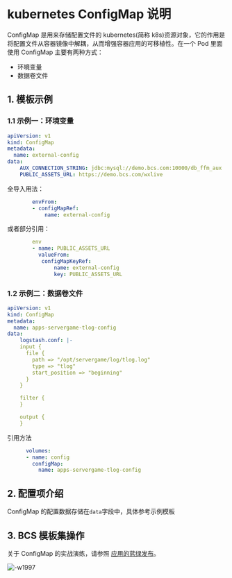 # kubernetes ConfigMap 说明

ConfigMap 是用来存储配置文件的 kubernetes(简称 k8s)资源对象，它的作用是将配置文件从容器镜像中解耦，从而增强容器应用的可移植性。在一个 Pod 里面使用 ConfigMap 主要有两种方式：
- 环境变量
- 数据卷文件

## 1. 模板示例
### 1.1 示例一：环境变量

```yml
apiVersion: v1
kind: ConfigMap
metadata:
  name: external-config
data:
    AUX_CONNECTION_STRING: jdbc:mysql://demo.bcs.com:10000/db_ffm_aux
    PUBLIC_ASSETS_URL: https://demo.bcs.com/wxlive
```
全导入用法：
```yml
        envFrom:
        - configMapRef:
            name: external-config
```
或者部分引用：
```yml
        env
        - name: PUBLIC_ASSETS_URL
          valueFrom:
           configMapKeyRef:
               name: external-config
               key: PUBLIC_ASSETS_URL
```
### 1.2 示例二：数据卷文件
```yml
apiVersion: v1
kind: ConfigMap
metadata:
  name: apps-servergame-tlog-config
data:
    logstash.conf: |-
    input {
      file {
        path => "/opt/servergame/log/tlog.log"
        type => "tlog"
        start_position => "beginning"
      }
    }

    filter {
    }

    output {
    }
```
引用方法
```yml
      volumes:
      - name: config
        configMap:
          name: apps-servergame-tlog-config
```
## 2. 配置项介绍

ConfigMap 的配置数据存储在`data`字段中，具体参考示例模板

## 3. BCS 模板集操作

关于 ConfigMap 的实战演练，请参照 [应用的蓝绿发布](../../../Scenes/Bcs_blue_green_deployment.md)。

![-w1997](../../../assets/15684304092327.jpg)
